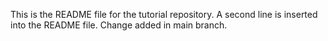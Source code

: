 This is the README file for the tutorial repository.
A second line is inserted into the README file.
Change added in main branch.
